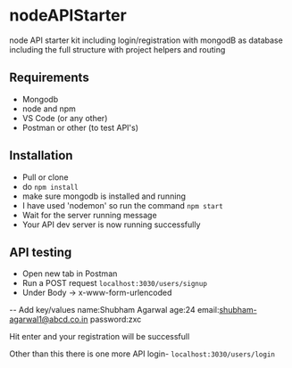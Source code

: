 # nodeAPIStarter
node API starter kit including login/registration with mongodB as database including the full structure with project helpers and routing 
## Requirements
- Mongodb
- node and npm
- VS Code (or any other)
- Postman or other (to test API's)

## Installation

- Pull or clone
- do `npm install`
- make sure mongodb is installed and running 
- I have used 'nodemon' so run the command `npm start`
- Wait for the server running message
- Your API dev server is now running successfully 

## API testing

- Open new tab in Postman 
- Run a POST request `localhost:3030/users/signup`
- Under Body -> x-www-form-urlencoded

-- Add key/values
name:Shubham Agarwal
age:24
email:shubham-agarwal1@abcd.co.in
password:zxc

Hit enter and your registration will be successfull

Other than this there is one more API login- `localhost:3030/users/login`
